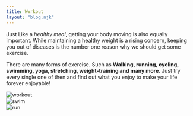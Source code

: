 ```yaml
---
title: Workout
layout: "blog.njk"
---
```


<p>
Just Like a <em> healthy meal</em>, getting your body moving is also equally important.
While maintaining a healthy weight is a rising concern, keeping you out of diseases is the number one reason why we should get some exercise.

There are many forms of exercise. Such as <strong> Walking, running, cycling, swimming, yoga, stretching, weight-training and many more</strong>.
Just try every single one of then and find out what you enjoy to make your life forever enjoyable!

</p>
<img  src="/img/workout.jpg" alt="workout"   ><br/>
<img  src="/img/swim.jpg" alt="swim"   ><br/>
<img  src="/img/run.jpg" alt="run"   >
